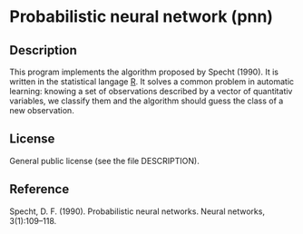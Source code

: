 Probabilistic neural network (pnn)
==================================

Description
-----------

This program implements the algorithm proposed by Specht (1990). It is written in the statistical langage [R](http://www.r-project.org/). It solves a common problem in automatic learning: knowing a set of observations described by a vector of quantitativ variables, we classify them and the algorithm should guess the class of a new observation.

License
-------

General public license (see the file DESCRIPTION).

Reference
---------

Specht, D. F. (1990). Probabilistic neural networks. Neural networks, 3(1):109–118.
